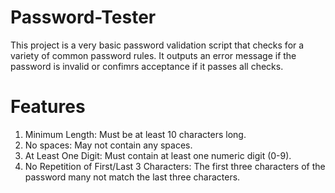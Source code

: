 # Password-Tester

This project is a very basic password validation script that checks for a variety of common password rules. It outputs an error message if the password is invalid or confimrs acceptance if it passes all checks.

# Features

1. Minimum Length: Must be at least 10 characters long.
2. No spaces: May not contain any spaces.
3. At Least One Digit: Must contain at least one numeric digit (0-9).
4. No Repetition of First/Last 3 Characters: The first three characters of the password many not match the last three characters.
